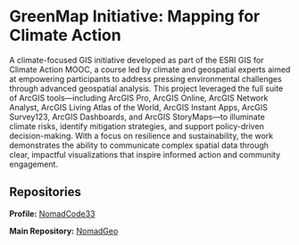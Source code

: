 # GreenMap Initiative: Mapping for Climate Action
A climate-focused GIS initiative developed as part of the ESRI GIS for Climate Action MOOC, a course led by climate and geospatial experts aimed at empowering participants to address pressing environmental challenges through advanced geospatial analysis. This project leveraged the full suite of ArcGIS tools—including ArcGIS Pro, ArcGIS Online, ArcGIS Network Analyst, ArcGIS Living Atlas of the World, ArcGIS Instant Apps, ArcGIS Survey123, ArcGIS Dashboards, and ArcGIS StoryMaps—to illuminate climate risks, identify mitigation strategies, and support policy-driven decision-making. With a focus on resilience and sustainability, the work demonstrates the ability to communicate complex spatial data through clear, impactful visualizations that inspire informed action and community engagement.

## Repositories
**Profile:** [NomadCode33](https://github.com/NomadCode33)

**Main Repository:** [NomadGeo](https://github.com/NomadCode33/NomadGeo)